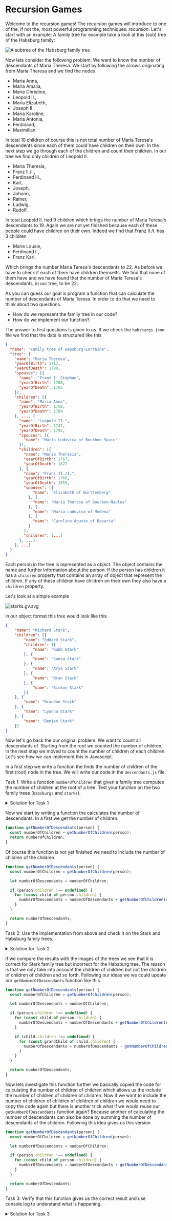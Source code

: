 # Recursion Games

Welcome to the recursion games! The recursion games will introduce to one of
the, if not the, most powerful programming techniques: *recursion*. Let's start
with an example: A family tree for example take a look at this (sub) tree of the Habsburg family:

![A subtree of the Habsburg family tree](habsburgs.gv.svg "A subtree of the Habsburg family tree")

Now lets consider the following problem: We want to know the number of descendants of Maria Theresa. We start by following the arrows originating from Maria Theresa and we find the nodes

* Maria Anna,
* Maria Amalia,
* Marie Christine,
* Leopold II.,
* Maria Elizabeth,
* Joseph II.,
* Maria Karoline,
* Maria Antonia,
* Ferdinand,
* Maximilian.

In total 10 children of course this is not total number of Maria Teresa's
descendents since each of them could have children on their own. In the next step we go through each of the children and count their children. In our tree we find only children of Leopold II.

* Maria Theresia,
* Franz II./I.,
* Ferdinand III.,
* Karl,
* Joseph,
* Johann,
* Rainer,
* Ludwig,
* Rudolf.

In total Leopold II. had 9 children which brings the number of Maria Teresa's descendants to 19. Again we are not yet finished because each of these people could have children on their own. Indeed we find that Franz II./I. has 3 children

* Marie Lousie,
* Ferdinand I.,
* Franz Karl.

Which brings the number Maria Teresa's descendants to 22. As before we have to check if each of them have children themselfs. We find that none of them have and we have found that the number of Maria Teresa's descendants, in our tree, to be 22.

As you can guess our goal is program a function that can calculate the number of descendants of Maria Teresa. In order to do that we need to think about two questions.

* How do we represent the family tree in our code?
* How do we implement our function?.

The answer to first questions is given to us. If we check the `habsburgs.json` file we find that the data is structured like this

```json
{
  "name": "Family tree of Habsburg-Lorraine",
  "tree": {
    "name": "Maria Theresa",
    "yearOfBirth": 1717,
    "yearOfDeath": 1780,
    "spouses": [{
      "name": "Franz I. Stephan",
      "yearOfBirth": 1708,
      "yearOfDeath": 1765
    }],
    "children": [{
      "name": "Maria Anna",
      "yearOfBirth": 1758,
      "yearOfDeath": 1789
    }, ..., {
      "name": "Leopold II.",
      "yearOfBirth": 1747,
      "yearOfDeath": 1792,
      "spouses": [{
        "name": "Maria Ludovica of Bourbon Spain"
      }],
      "children": [{
        "name": "Maria Theresia",
        "yearOfBirth": 1767,
        "yearOfDeath": 1827
      }, {
        "name": "Franz II./I.",
        "yearOfBirth": 1768,
        "yearOfDeath": 1855,
        "spouses": [{
            "name": "Elisabeth of Württemberg"
          }, {
            "name": "Maria Theresa of Bourbon-Naples"
          }, {
            "name": "Maria Ludovica of Modena"
          }, {
            "name": "Caroline Aguste of Bavaria"
          }
        ],
        "children": [...]
      }, ...]
    }, ...]
  }
}
```

Each person in the tree is represented as a object. The object contains the
name and further information about the person. If the person has children it
has a `children` property that contains an array of object that represent the
children. If any of these children have children on their own they also have a `children` property.

Let's look at a simple example

![starks.gv.svg](starks.gv.svg "Stark family tree")

in our object format this tree would look like this
```json
{
    "name": "Richard Stark",
    "children": [{
        "name": "Eddard Stark",
        "children": [{
            "name": "Robb Stark"
        }, {
            "name": "Sansa Stark"
        }, {
            "name": "Arya Stark"
        }, {
            "name": "Bran Stark"
        }, {
            "name": "Rickon Stark"
        }]
    }, {
        "name": "Brandon Stark"
    }, {
        "name": "Lyanna Stark"
    }, {
        "name": "Benjen Stark"
    }]
}
```

Now let's go back the our original problem. We want to count all descendants of. Starting from the root we counted the number of children, in the next step we moved to count the number of children of each children. Let's see how we can implement this in Javascript.

In a first step we write a function the finds the number of children of the
first (root) node in the tree. We will write our code in the `descendants.js`
file.

Task 1: Write a function `numberOfChildren` that given a family tree computes 
the number of children at the root of a tree. Test your function on the two 
family trees (`habsburgs` and `starks`).

<details>
<summary>Solution for Task 1</summary>

```javascript
function getNumberOfChildren(person) {
    if (person.children !== undefined) {
      return person.children.length;
    }
    return 0;
}
```

</details>

Now we start by writing a function the calculates the number of descendants. In a first we get the number of children:

```javascript
function getNumberOfDescendants(person) {
  const numberOfChildren = getNumberOfChildren(person);
  return numberOfChildren;
}
```

Of course this function is not yet finished we need to include the number of children of the children.

```javascript
function getNumberOfDescendants(person) {
  const numberOfChildren = getNumberOfChildren(person);

  let numberOfDescendants = numberOfChildren;

  if (person.children !== undefined) {
    for (const child of person.children) {
      numberOfDescendants = numberOfDescendants + getNumberOfChildren(child);
    }
  }

  return numberOfDescendants;
}
```

Task 2: Use the implementation from above and check it on the Stark and Habsburg family trees.

<details>
<summary>Solution for Task 2</summary>
Running

```javascript
console.log(getNumberOfDescendants(habsburgs.tree))
console.log(getNumberOfDescendants(starks.tree))
```

should print

```
19
9
```
to the console.
</details>

If we compare the results with the images of the trees we see that it is 
correct for Stark family tree but incorrect for the Habsburg tree. The 
reason is that we only take into account the children of children but not
the children of children of children and so forth. Following our ideas we
we could update our `getNumberOfDescendants` function like this

```javascript
function getNumberOfDescendants(person) {
  const numberOfChildren = getNumberOfChildren(person);

  let numberOfDescendants = numberOfChildren;

  if (person.children !== undefined) {
    for (const child of person.children) {
      numberOfDescendants = numberOfDescendants + getNumberOfChildren(child);
    }

    if (child.children !== undefined) {
      for (const grandChild of child.children) {
        numberOfDescendants = numberOfDescendants + getNumberOfChildren(child);
      }
    }
  }

  return numberOfDescendants;
}
```

Now lets investigate this function further we basically copied the code for
calculating the number of children of children which allows us the include
the number of children of children of children. Now if we want to include the
number of children of children of children of children we would need to copy
the code again but there is another trick what if we would reuse our 
`getNumberOfDescendants` function again? Because another of calculating the
number of descendants can also be done by summing the number of descendants of
the children. Following this idea gives us this version

```javascript
function getNumberOfDescendants(person) {
  const numberOfChildren = getNumberOfChildren(person);

  let numberOfDescendants = numberOfChildren;

  if (person.children !== undefined) {
    for (const child of person.children) {
      numberOfDescendants = numberOfDescendants + getNumberOfDescendants(child);
    }
  }

  return numberOfDescendants;
}
```

Task 3: Verify that this function gives us the correct result and use console.log to understand what is happening.

<details>
<summary>Solution for Task 3</summary>
Running

```javascript
console.log(getNumberOfDescendants(habsburgs.tree))
console.log(getNumberOfDescendants(starks.tree))
```

should print

```
22
9
```
to the console.
</details>